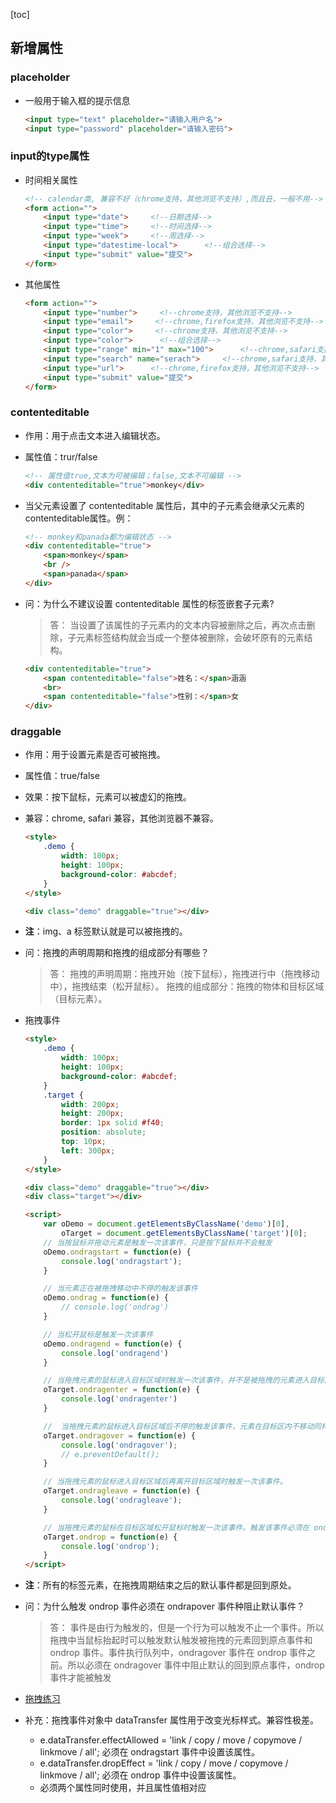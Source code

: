 [toc]
## 新增属性
### placeholder
- 一般用于输入框的提示信息
    ```html
    <input type="text" placeholder="请输入用户名">
    <input type="password" placeholder="请输入密码">
    ```

### input的type属性
-  时间相关属性
    ```html
    <!-- calendar类, 兼容不好（chrome支持，其他浏览不支持）,而且丑，一般不用-->
    <form action="">
        <input type="date">     <!--日期选择-->
        <input type="time">     <!--时间选择-->
        <input type="week">     <!--周选择-->
        <input type="datestime-local">      <!--组合选择-->
        <input type="submit" value="提交">
    </form>
    ```
- 其他属性
    ```html
    <form action="">
        <input type="number">     <!--chrome支持，其他浏览不支持-->
        <input type="email">     <!--chrome,firefox支持，其他浏览不支持-->
        <input type="color">     <!--chrome支持，其他浏览不支持-->
        <input type="color">      <!--组合选择-->
        <input type="range" min="1" max="100">      <!--chrome,safari支持，其他浏览不支持-->
        <input type="search" name="serach">     <!--chrome,safari支持，其他浏览不支持-->
        <input type="url">      <!--chrome,firefox支持，其他浏览不支持-->
        <input type="submit" value="提交">
    </form>
    
    ```

### contenteditable
- 作用：用于点击文本进入编辑状态。
- 属性值：trur/false

    ```html
    <!-- 属性值true,文本为可被编辑；false,文本不可编辑 -->
    <div contenteditable="true">monkey</div>
    ```
- 当父元素设置了 contenteditable 属性后，其中的子元素会继承父元素的contenteditable属性。例：
    ```html
    <!-- monkey和panada都为编辑状态 -->
    <div contenteditable="true">
        <span>monkey</span>
        <br />
        <span>panada</span>
    </div>
    ```
- 问：为什么不建议设置 contenteditable 属性的标签嵌套子元素?
    > 答：
    当设置了该属性的子元素内的文本内容被删除之后，再次点击删除，子元素标签结构就会当成一个整体被删除，会破坏原有的元素结构。
    
    ```html
    <div contenteditable="true">
        <span contenteditable="false">姓名：</span>涵涵
        <br>
        <span contenteditable="false">性别：</span>女
    </div>
    ```

### draggable
- 作用：用于设置元素是否可被拖拽。
- 属性值：true/false
- 效果：按下鼠标，元素可以被虚幻的拖拽。
- 兼容：chrome, safari 兼容，其他浏览器不兼容。
    ```html
    <style>
        .demo {
            width: 100px;
            height: 100px;
            background-color: #abcdef;
        }
    </style>
    
    <div class="demo" draggable="true"></div>
    ```
- **注**：img、a 标签默认就是可以被拖拽的。
- 问：拖拽的声明周期和拖拽的组成部分有哪些？
    > 答：
    拖拽的声明周期：拖拽开始（按下鼠标），拖拽进行中（拖拽移动中），拖拽结束（松开鼠标）。
    拖拽的组成部分：拖拽的物体和目标区域（目标元素）。
- 拖拽事件
    ```html
    <style>
        .demo {
            width: 100px;
            height: 100px;
            background-color: #abcdef;
        }
        .target {
            width: 200px;
            height: 200px;
            border: 1px solid #f40;
            position: absolute;
            top: 10px;
            left: 300px;
        }
    </style>

    <div class="demo" draggable="true"></div>
    <div class="target"></div>

    <script>
        var oDemo = document.getElementsByClassName('demo')[0],
            oTarget = document.getElementsByClassName('target')[0];
        // 当按鼠标并拖动元素是触发一次该事件，只是按下鼠标并不会触发
        oDemo.ondragstart = function(e) {
            console.log('ondragstart');
        }

        // 当元素正在被拖拽移动中不停的触发该事件
        oDemo.ondrag = function(e) {
            // console.log('ondrag')
        }

        // 当松开鼠标是触发一次该事件
        oDemo.ondragend = function(e) {
            console.log('ondragend')
        }

        // 当拖拽元素的鼠标进入目标区域时触发一次该事件，并不是被拖拽的元素进入目标区域时触发该事件。
        oTarget.ondragenter = function(e) {
            console.log('ondragenter')
        }

        //  当拖拽元素的鼠标进入目标区域后不停的触发该事件，元素在目标区内不移动同样不停的触发该事件。
        oTarget.ondragover = function(e) {
            console.log('ondragover');
            // e.preventDefault();
        }

        // 当拖拽元素的鼠标进入目标区域后再离开目标区域时触发一次该事件。
        oTarget.ondragleave = function(e) {
            console.log('ondragleave');
        }

        // 当拖拽元素的鼠标在目标区域松开鼠标时触发一次该事件。触发该事件必须在 ondrapover 事件中阻止默认事件
        oTarget.ondrop = function(e) {
            console.log('ondrop');
        }
    </script>
    ```

- **注**：所有的标签元素，在拖拽周期结束之后的默认事件都是回到原处。
- 问：为什么触发 ondrop 事件必须在 ondrapover 事件种阻止默认事件？
    > 答：
    事件是由行为触发的，但是一个行为可以触发不止一个事件。所以拖拽中当鼠标抬起时可以触发默认触发被拖拽的元素回到原点事件和 ondrop 事件。事件执行队列中，ondragover 事件在 ondrop 事件之前。所以必须在 ondragover 事件中阻止默认的回到原点事件，ondrop 事件才能被触发
- [拖拽练习](./practices/1.drag.html)
- 补充：拖拽事件对象中 dataTransfer 属性用于改变光标样式。兼容性极差。
    - e.dataTransfer.effectAllowed = 'link / copy / move / copymove / linkmove / all'; 必须在 ondragstart 事件中设置该属性。
    - e.dataTransfer.dropEffect = 'link / copy / move / copymove / linkmove / all'; 必须在 ondrop 事件中设置该属性。
    - 必须两个属性同时使用，并且属性值相对应